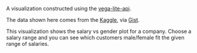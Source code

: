 A visualization constructed using the [vega-lite-api](https://github.com/vega/vega-lite-api/).

The data shown here comes from the [Kaggle](https://www.kaggle.com/shubh0799/churn-modelling), via [Gist](https://gist.githubusercontent.com/arjunrao796123/7c30f2b6d4a3a3746b0154260a7f46e8/raw/733351a9f0e58e194bfe4d6c21253cdf186c7b90/Churn_data.csv).


This visualization shows the salary vs gender plot for a company.
Choose a salary range and you can see which customers male/female fit the given range of salaries.